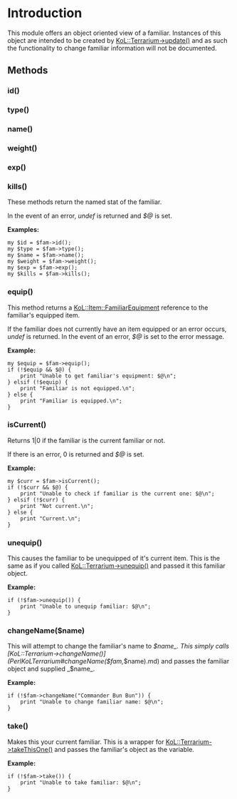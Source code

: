 

# Introduction #

This module offers an object oriented view of a familiar. Instances of this object are intended to be created by [KoL::Terrarium->update()](PerlKoLTerrarium#update().md) and as such the functionality to change familiar information will not be documented.

## Methods ##
### id() ###
### type() ###
### name() ###
### weight() ###
### exp() ###
### kills() ###
These methods return the named stat of the familiar.

In the event of an error, _undef_ is returned and _$@_ is set.

**Examples:**

```
my $id = $fam->id();
my $type = $fam->type();
my $name = $fam->name();
my $weight = $fam->weight();
my $exp = $fam->exp();
my $kills = $fam->kills();
```

### equip() ###
This method returns a [KoL::Item::FamiliarEquipment](PerlKoLItemFamiliarEquipment.md) reference to the familiar's equipped item.

If the familiar does not currently have an item equipped or an error occurs, _undef_ is returned. In the event of an error, _$@_ is set to the error message.

**Example:**

```
my $equip = $fam->equip();
if (!$equip && $@) {
    print "Unable to get familiar's equipment: $@\n";
} elsif (!$equip) {
    print "Familiar is not equipped.\n";
} else {
    print "Familiar is equipped.\n";
}
```

### isCurrent() ###
Returns 1|0 if the familiar is the current familiar or not.

If there is an error, 0 is returned and _$@_ is set.

**Example:**

```
my $curr = $fam->isCurrent();
if (!$curr && $@) {
    print "Unable to check if familiar is the current one: $@\n";
} elsif (!$curr) {
    print "Not current.\n";
} else {
    print "Current.\n";
}
```

### unequip() ###
This causes the familiar to be unequipped of it's current item. This is the same as if you called [KoL::Terrarium->unequip()](PerlKoLTerrarium#unequip($fam).md) and passed it this familiar object.

**Example:**
```
if (!$fam->unequip()) {
    print "Unable to unequip familiar: $@\n";
}
```

### changeName($name) ###
This will attempt to change the familiar's name to _$name_. This simply calls [KoL::Terrarium->changeName()](PerlKoLTerrarium#changeName($fam,_$name).md) and passes the familiar object and supplied _$name_.

**Example:**
```
if (!$fam->changeName("Commander Bun Bun")) {
    print "Unable to change familiar name: $@\n";
}
```

### take() ###
Makes this your current familiar. This is a wrapper for [KoL::Terrarium->takeThisOne()](PerlKoLTerrarium#takeThisOne($fam).md) and passes the familiar's object as the variable.

**Example:**
```
if (!$fam->take()) {
    print "Unable to take familiar: $@\n";
}
```
